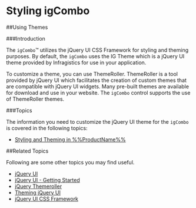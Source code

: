 ﻿<!--
|metadata|
{
    "fileName": "igcombo-using-themes",
    "controlName": "igCombo",
    "tags": ["Styling","Theming"]
}
|metadata|
-->

# Styling igCombo



##Using Themes


###Introduction

The `igCombo`™ utilizes the jQuery UI CSS Framework for styling and theming purposes. By default, the `igCombo` uses the IG Theme which is a jQuery UI theme provided by Infragistics for use in your application.

To customize a theme, you can use ThemeRoller. ThemeRoller is a tool provided by jQuery UI which facilitates the creation of custom themes that are compatible with jQuery UI widgets. Many pre-built themes are available for download and use in your website. The `igCombo` control supports the use of ThemeRoller themes.

###Topics


The information you need to customize the jQuery UI theme for the `igCombo` is covered in the following topics:

-	[Styling and Theming in %%ProductName%%](Deployment-Guide-Styling-and-Theming.html)

##Related Topics


Following are some other topics you may find useful.

-   [jQuery UI](http://jqueryui.com/)
-   [jQuery UI - Getting Started](http://docs.jquery.com/UI/Getting_Started)
-   [jQuery Themeroller](http://jqueryui.com/themeroller/)
-   [Theming jQuery UI](http://docs.jquery.com/UI/Theming)
-   [jQuery UI CSS Framework](http://docs.jquery.com/UI/Theming/API)

 

 


